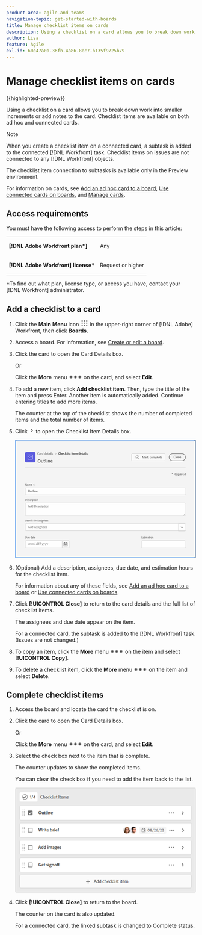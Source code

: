 ```yaml
---
product-area: agile-and-teams
navigation-topic: get-started-with-boards
title: Manage checklist items on cards
description: Using a checklist on a card allows you to break down work into smaller increments or add notes to the card. Checklist items are available on both ad hoc and connected cards.
author: Lisa
feature: Agile
exl-id: 60e47a0a-36fb-4a86-8ec7-b135f9725b79
---
```

# Manage checklist items on cards

{{highlighted-preview}}

Using a checklist on a card allows you to break down work into smaller increments or add notes to the card. Checklist items are available on both ad hoc and connected cards.

<div class="preview">

>[!NOTE]
>
>When you create a checklist item on a connected card, a subtask is added to the connected [!DNL Workfront] task. Checklist items on issues are not connected to any [!DNL Workfront] objects.
>
>The checklist item connection to subtasks is available only in the Preview environment.

</div>

For information on cards, see [Add an ad hoc card to a board](/help/quicksilver/agile/get-started-with-boards/add-card-to-board.md), [Use connected cards on boards](/help/quicksilver/agile/get-started-with-boards/connected-cards.md), and [Manage cards](/help/quicksilver/agile/get-started-with-boards/move-board-items.md).

## Access requirements

You must have the following access to perform the steps in this article:

<table style="table-layout:auto"> 
 <col> 
 </col> 
 <col> 
 </col> 
 <tbody> 
  <tr> 
   <td role="rowheader"><strong>[!DNL Adobe Workfront plan*]</strong></td> 
   <td> <p>Any</p> </td> 
  </tr> 
  <tr> 
   <td role="rowheader"><strong>[!DNL Adobe Workfront] license*</strong></td> 
   <td> <p>Request or higher</p> </td> 
  </tr> 
 </tbody> 
</table>

&#42;To find out what plan, license type, or access you have, contact your [!DNL Workfront] administrator.

## Add a checklist to a card

1. Click the **Main Menu** icon ![](assets/main-menu-icon.png) in the upper-right corner of [!DNL Adobe] Workfront, then click **Boards**.
1. Access a board. For information, see [Create or edit a board](../../agile/get-started-with-boards/create-edit-board.md).
1. Click the card to open the Card Details box.

   Or

   Click the **More** menu ![[!UICONTROL More menu]](assets/more-icon-spectrum.png) on the card, and select **Edit**.

1. To add a new item, click **Add checklist item**. Then, type the title of the item and press Enter. Another item is automatically added. Continue entering titles to add more items.

   The counter at the top of the checklist shows the number of completed items and the total number of items.

1. Click ![Details icon](assets/checklist-chevron.png) to open the Checklist Item Details box.

   ![Checklist Item Details box](assets/checklist-item-details.png)

1. (Optional) Add a description, assignees, due date, and estimation hours for the checklist item.

   For information about any of these fields, see [Add an ad hoc card to a board](/help/quicksilver/agile/get-started-with-boards/add-card-to-board.md) or [Use connected cards on boards](/help/quicksilver/agile/get-started-with-boards/connected-cards.md).

1. Click **[!UICONTROL Close]** to return to the card details and the full list of checklist items.

   The assignees and due date appear on the item.

   <span class="preview">For a connected card, the subtask is added to the [!DNL Workfront] task. (Issues are not changed.)</span>

1. To copy an item, click the **More** menu ![More menu](assets/more-icon-spectrum.png) on the item and select **[!UICONTROL Copy]**.
1. To delete a checklist item, click the **More** menu ![More menu](assets/more-icon-spectrum.png) on the item and select **Delete**.

## Complete checklist items

1. Access the board and locate the card the checklist is on.
1. Click the card to open the Card Details box.

   Or

   Click the **More** menu ![[!UICONTROL More menu]](assets/more-icon-spectrum.png) on the card, and select **Edit**.

1. Select the check box next to the item that is complete.

   The counter updates to show the completed items.

   You can clear the check box if you need to add the item back to the list.

   ![Completed checklist item](assets/checklist-items-with-chevron.png)

1. Click **[!UICONTROL Close]** to return to the board.

   The counter on the card is also updated.

   <span class="preview">For a connected card, the linked subtask is changed to Complete status.</span>
